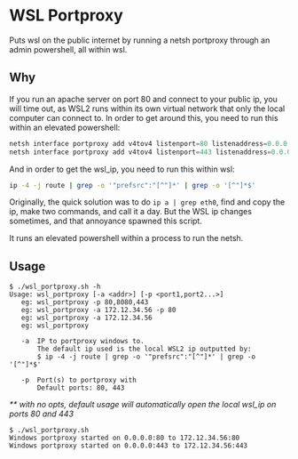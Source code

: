 # WSL Portproxy
Puts wsl on the public internet by running a netsh portproxy through an admin powershell, all within wsl.
## Why
If you run an apache server on port 80 and connect to your public ip, you will time out, as
WSL2 runs within its own virtual network that only the local computer can connect to.
In order to get around this, you need to run this within an elevated powershell:
```powershell
netsh interface portproxy add v4tov4 listenport=80 listenaddress=0.0.0.0 connectport=80 connectaddress=wsl_ip
netsh interface portproxy add v4tov4 listenport=443 listenaddress=0.0.0.0 connectport=443 connectaddress=wsl_ip
```
And in order to get the wsl_ip, you need to run this within wsl:
```sh
ip -4 -j route | grep -o '"prefsrc":"[^"]*' | grep -o '[^"]*$'
```
Originally, the quick solution was to do `ip a | grep eth0`, find and copy the ip,
make two commands, and call it a day. But the WSL ip changes sometimes, and that
annoyance spawned this script.

It runs an elevated powershell within a process to run the netsh.

## Usage
```console
$ ./wsl_portproxy.sh -h
Usage: wsl_portproxy [-a <addr>] [-p <port1,port2...>]
   eg: wsl_portproxy -p 80,8080,443
   eg: wsl_portproxy -a 172.12.34.56 -p 80
   eg: wsl_portproxy -a 172.12.34.56
   eg: wsl_portproxy

   -a  IP to portproxy windows to.
       The default ip used is the local WSL2 ip outputted by:
       $ ip -4 -j route | grep -o '"prefsrc":"[^"]*' | grep -o '[^"]*$'

   -p  Port(s) to portproxy with
       Default ports: 80, 443
```
_** with no opts, default usage will automatically open the local wsl_ip on ports 80 and 443_
```console
$ ./wsl_portproxy.sh
Windows portproxy started on 0.0.0.0:80 to 172.12.34.56:80
Windows portproxy started on 0.0.0.0:443 to 172.12.34.56:443
```
